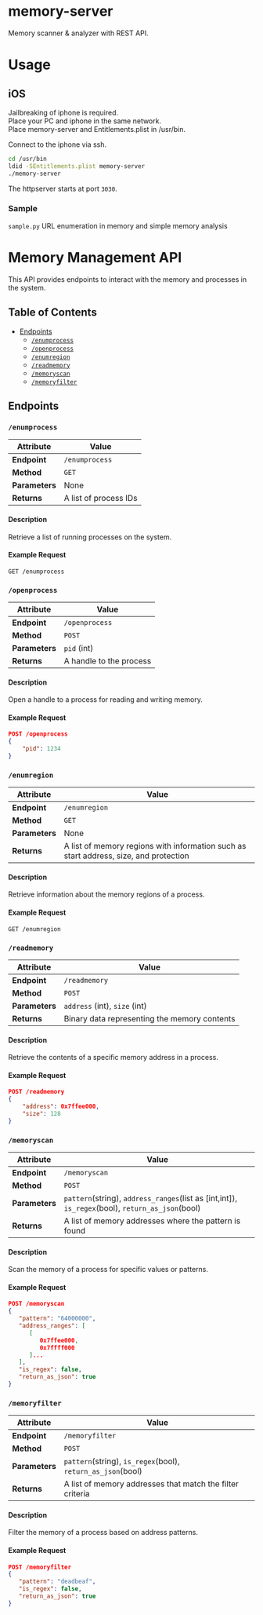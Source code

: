 # memory-server

Memory scanner &amp; analyzer with REST API.

# Usage

## iOS

Jailbreaking of iphone is required.  
Place your PC and iphone in the same network.  
Place memory-server and Entitlements.plist in /usr/bin.

Connect to the iphone via ssh.

```sh
cd /usr/bin
ldid -SEntitlements.plist memory-server
./memory-server
```

The httpserver starts at port `3030`.

### Sample

`sample.py`
URL enumeration in memory and simple memory analysis

# Memory Management API

This API provides endpoints to interact with the memory and processes in the system.

## Table of Contents

- [Endpoints](#endpoints)
  - [`/enumprocess`](#enumprocess)
  - [`/openprocess`](#openprocess)
  - [`/enumregion`](#enumregion)
  - [`/readmemory`](#readmemory)
  - [`/memoryscan`](#memoryscan)
  - [`/memoryfilter`](#memoryfilter)

## Endpoints

### `/enumprocess`

| Attribute      | Value                 |
| -------------- | --------------------- |
| **Endpoint**   | `/enumprocess`        |
| **Method**     | `GET`                 |
| **Parameters** | None                  |
| **Returns**    | A list of process IDs |

#### Description

Retrieve a list of running processes on the system.

#### Example Request

`GET /enumprocess`

### `/openprocess`

| Attribute      | Value                   |
| -------------- | ----------------------- |
| **Endpoint**   | `/openprocess`          |
| **Method**     | `POST`                  |
| **Parameters** | `pid` (int)             |
| **Returns**    | A handle to the process |

#### Description

Open a handle to a process for reading and writing memory.

#### Example Request

```json
POST /openprocess
{
    "pid": 1234
}
```

### `/enumregion`

| Attribute      | Value                                                                                 |
| -------------- | ------------------------------------------------------------------------------------- |
| **Endpoint**   | `/enumregion`                                                                         |
| **Method**     | `GET`                                                                                 |
| **Parameters** | None                                                                                  |
| **Returns**    | A list of memory regions with information such as start address, size, and protection |

#### Description

Retrieve information about the memory regions of a process.

#### Example Request

`GET /enumregion`

### `/readmemory`

| Attribute      | Value                                        |
| -------------- | -------------------------------------------- |
| **Endpoint**   | `/readmemory`                                |
| **Method**     | `POST`                                       |
| **Parameters** | `address` (int), `size` (int)                |
| **Returns**    | Binary data representing the memory contents |

#### Description

Retrieve the contents of a specific memory address in a process.

#### Example Request

```json
POST /readmemory
{
    "address": 0x7ffee000,
    "size": 128
}
```

### `/memoryscan`

| Attribute      | Value                                                                                            |
| -------------- | ------------------------------------------------------------------------------------------------ |
| **Endpoint**   | `/memoryscan`                                                                                    |
| **Method**     | `POST`                                                                                           |
| **Parameters** | `pattern`(string), `address_ranges`(list as [int,int]), `is_regex`(bool), `return_as_json`(bool) |
| **Returns**    | A list of memory addresses where the pattern is found                                            |

#### Description

Scan the memory of a process for specific values or patterns.

#### Example Request

```json
POST /memoryscan
{
   "pattern": "64000000",
   "address_ranges": [
      [
         0x7ffee000,
         0x7ffff000
      ]...
   ],
   "is_regex": false,
   "return_as_json": true
}
```

### `/memoryfilter`

| Attribute      | Value                                                       |
| -------------- | ----------------------------------------------------------- |
| **Endpoint**   | `/memoryfilter`                                             |
| **Method**     | `POST`                                                      |
| **Parameters** | `pattern`(string), `is_regex`(bool), `return_as_json`(bool) |
| **Returns**    | A list of memory addresses that match the filter criteria   |

#### Description

Filter the memory of a process based on address patterns.

#### Example Request

```json
POST /memoryfilter
{
   "pattern": "deadbeaf",
   "is_regex": false,
   "return_as_json": true
}
```

